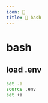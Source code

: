 ```yaml
---
icon: 🐢
title: 🐢 bash
---
```


# bash

## load .env

```sh
set -a            
source .env
set +a
```
